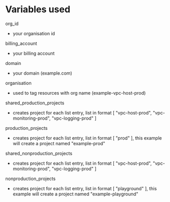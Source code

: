 # Variables used

org_id 
* your organisation id 

billing_account 
* your billing account 

domain 
* your domain (example.com) 

organisation 
* used to tag resources with org name (example-vpc-host-prod) 

shared_production_projects
* creates project for each list entry, list in format [ "vpc-host-prod", "vpc-monitoring-prod", "vpc-logging-prod" ]	

production_projects 
* creates project for each list entry, list in format [ "prod" ], this example will create a project named "example-prod" 

shared_nonproduction_projects 
* creates project for each list entry, list in format [ "vpc-host-prod", "vpc-monitoring-prod", "vpc-logging-prod" ]	

nonproduction_projects 
* creates project for each list entry, list in format [ "playground" ], this example will create a project named "example-playground" 

